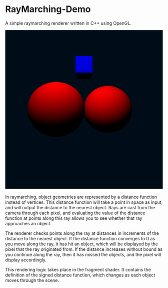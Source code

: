 # RayMarching-Demo
A simple raymarching renderer written in C++ using OpenGL.

![overview](Screenshots/raymarching.png)

In raymarching, object geometries are represented by a distance function instead of vertices. This distance function will take a point in space as input, and will output the distance to the nearest object. Rays are cast from the camera through each pixel, and evaluating the value of the distance function at points along this ray allows you to see whether that ray approaches an object. 

The renderer checks points along the ray at distances in increments of the distance to the nearest object. If the distance function converges to 0 as you move along the ray, it has hit an object, which will be displayed by the pixel that the ray originated from. If the distance increases without bound as you continue along the ray, then it has missed the objects, and the pixel will display accordingly.

This rendering logic takes place in the fragment shader. It contains the definition of the signed distance function, which changes as each object moves through the scene.
